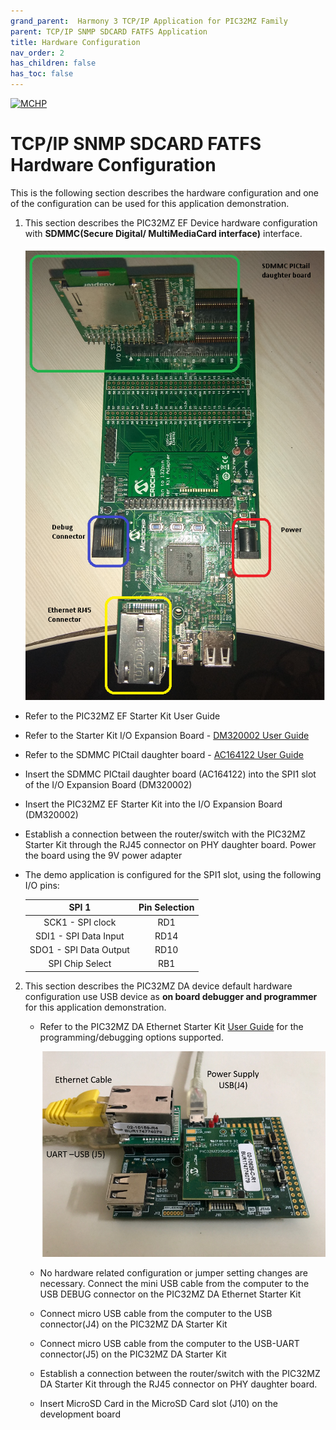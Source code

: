 ```yaml
---
grand_parent:  Harmony 3 TCP/IP Application for PIC32MZ Family
parent: TCP/IP SNMP SDCARD FATFS Application
title: Hardware Configuration
nav_order: 2
has_children: false
has_toc: false
---
```

[![MCHP](https://www.microchip.com/ResourcePackages/Microchip/assets/dist/images/logo.png)](https://www.microchip.com)

# TCP/IP SNMP SDCARD FATFS Hardware Configuration

This is the following section describes the hardware configuration and one of the configuration can be used for this application demonstration.

1. This section describes the PIC32MZ EF Device hardware configuration with  **SDMMC(Secure Digital/ MultiMediaCard interface)** interface.

    ![required_hardware](images/IOExpansion_SDMMCDaughter_PIC32EF.png)

  * Refer to the PIC32MZ EF Starter Kit User Guide

  *  Refer to the Starter Kit I/O Expansion Board - [DM320002 User Guide](https://www.microchip.com/developmenttools/ProductDetails/DM320002)

  *  Refer to the SDMMC PICtail daughter board - [AC164122 User Guide](https://www.microchip.com/developmenttools/ProductDetails/AC164122)

  * Insert the SDMMC PICtail daughter board (AC164122) into the SPI1 slot of the I/O Expansion Board (DM320002)

  * Insert the PIC32MZ EF Starter Kit into the I/O Expansion Board (DM320002)

  * Establish a connection between the router/switch with the PIC32MZ Starter Kit through the RJ45 connector on PHY daughter board. Power the board using the 9V power adapter

  * The demo application is configured for the SPI1 slot, using the following I/O pins:

      |SPI 1| Pin Selection|
      |:----:|:----:|
      |SCK1 - SPI clock | RD1 |
      |SDI1 - SPI Data Input| RD14 |
      |SDO1 -  SPI Data Output| RD10  |
      | SPI Chip Select| RB1 |

2. This section describes the PIC32MZ DA device default hardware configuration use USB device as **on board debugger and programmer** for this application demonstration.

    * Refer to the PIC32MZ DA Ethernet Starter Kit [User Guide](http://ww1.microchip.com/downloads/en/DeviceDoc/70005311A.pdf) for the programming/debugging options supported.

      ![required_hardware](images/PIC32MZ_DA_USB_ETHERNET.png)

    * No hardware related configuration or jumper setting changes are necessary.
    Connect the mini USB cable from the computer to the USB DEBUG connector on the PIC32MZ DA Ethernet Starter Kit

    * Connect micro USB cable from the computer to the USB connector(J4) on the PIC32MZ DA Starter Kit

    * Connect micro USB cable from the computer to the USB-UART connector(J5) on the PIC32MZ DA Starter Kit 

    * Establish a connection between the router/switch with the PIC32MZ DA Starter Kit through the RJ45 connector on PHY daughter board.

    * Insert MicroSD Card in the MicroSD Card slot (J10) on the development board